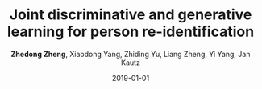 ---
title: "Joint discriminative and generative learning for person re-identification"
collection: publications
permalink: /publication/2019-01-01-Joint-discriminative-and-generative-learning-for-person-re-identification
date: 2019-01-01
doi: 
venue: 'CVPR'
paperurl: 'https://zdzheng.xyz/files/CVPR19.pdf'
code: 'https://github.com/NVlabs/DG-Net'
author: '<strong>Zhedong Zheng</strong>,  Xiaodong Yang,  Zhiding Yu,  Liang Zheng,  Yi Yang,  Jan Kautz'
citation: ' Zhedong Zheng,  Xiaodong Yang,  Zhiding Yu,  Liang Zheng,  Yi Yang,  Jan Kautz, &quot;Joint discriminative and generative learning for person re-identification.&quot; CVPR, 2019.'
pub_year: '2019'
bib: '@inproceedings{zheng2019joint,
    author = "Zheng, Zhedong and Yang, Xiaodong and Yu, Zhiding and Zheng, Liang and Yang, Yi and Kautz, Jan",
    title = "Joint discriminative and generative learning for person re-identification",
    booktitle = "CVPR",
    pages = "2138--2147",
    code = "https://github.com/NVlabs/DG-Net",
    url = "https://zdzheng.xyz/files/CVPR19.pdf",
    year = "2019"
}
'
---